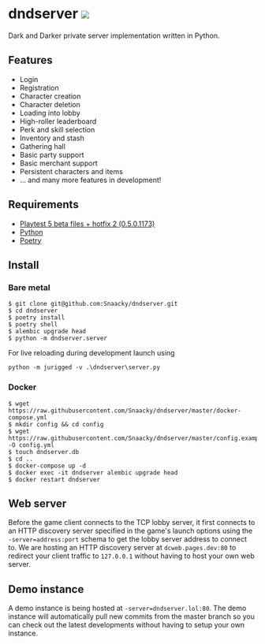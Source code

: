 # dndserver <a href="https://discord.gg/JdUWpdyvKr"><img src="https://discordapp.com/api/guilds/1098711487125672016/widget.png?style=shield"></a>

Dark and Darker private server implementation written in Python.

## Features
* Login
* Registration
* Character creation
* Character deletion
* Loading into lobby
* High-roller leaderboard
* Perk and skill selection
* Inventory and stash
* Gathering hall
* Basic party support
* Basic merchant support
* Persistent characters and items
* ... and many more features in development!

## Requirements

- [Playtest 5 beta files + hotfix 2 (0.5.0.1173)](https://discord.gg/darkanddarker)
- [Python](https://www.python.org/)
- [Poetry](https://python-poetry.org/)

## Install

### Bare metal
```
$ git clone git@github.com:Snaacky/dndserver.git
$ cd dndserver
$ poetry install
$ poetry shell
$ alembic upgrade head
$ python -m dndserver.server
```

For live reloading during development launch using
```
python -m jurigged -v .\dndserver\server.py
```

### Docker
```
$ wget https://raw.githubusercontent.com/Snaacky/dndserver/master/docker-compose.yml
$ mkdir config && cd config
$ wget https://raw.githubusercontent.com/Snaacky/dndserver/master/config.example.yml -O config.yml
$ touch dndserver.db
$ cd ..
$ docker-compose up -d
$ docker exec -it dndserver alembic upgrade head
$ docker restart dndserver
```

## Web server
Before the game client connects to the TCP lobby server, it first connects to an HTTP discovery server specified in the game's launch options using the `-server=address:port` schema to get the lobby server address to connect to. We are hosting an HTTP discovery server at `dcweb.pages.dev:80` to redirect your client traffic to `127.0.0.1` without having to host your own web server.

## Demo instance
A demo instance is being hosted at `-server=dndserver.lol:80`. The demo instance will automatically pull new commits from the master branch so you can check out the latest developments without having to setup your own instance.
